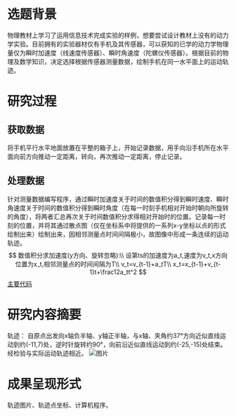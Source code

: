 # 选题背景
物理教材上学习了运用信息技术完成实验的样例，想要尝试设计教材上没有的动力学实验。目前拥有的实验器材仅有手机及其传感器，可以获知的已学的动力学物理量仅为瞬时加速度（线速度传感器）、瞬时角速度（陀螺仪传感器）。根据目前的物理及数学知识，决定选择根据传感器测量数据，绘制手机在同一水平面上的运动轨迹。
# 研究过程
## 获取数据
将手机平行水平地面放置在平整的箱子上，开始记录数据，用手向沿手机所在水平面向前方向推动一定距离，转向，再次推动一定距离，停止记录。
## 处理数据
针对测量数据编写程序，通过瞬时加速度关于时间的数值积分得到瞬时速度、瞬时角速度关于时间的数值积分得到瞬时角度（在每一时刻手机相对开始时朝向所旋转的角度），将两者汇总再次关于时间数值积分求得相对开始时的位置。记录每一时刻的位置，并将其通过散点图（仅在坐标系中将提供的一系列x-y坐标以点的形式绘制出来）绘制出来，因相邻测量点时间间隔极小，故图像中形成一条连续的运动轨迹。
$$
数值积分求加速度(y方向、旋转忽略):\\
设第ts的加速度为a_t,速度为v_t,x方向位置为x_t,相邻测量点的时间间隔为T\\
v_t=v_{t-1}+a_tT\\
x_t=x_{t-1}+v_{t-1}t+\frac12a_tt^2
$$
[主要代码](https://gitee.com/flt6/experiment/blob/master/latest/main.cpp)
# 研究内容摘要
轨迹：
自原点出发向x轴负半轴、y轴正半轴，与x轴、夹角约37°方向近似直线运动到约(-11,7)处，逆时针旋转约90°，向前沿近似直线运动到约(-25,-15)处结束。经检验与实际运动轨迹相近。
![图片](https://gitee.com/flt6/experiment/raw/master/20220114_1/img.png)

# 成果呈现形式
轨迹图片、轨迹点坐标、计算机程序。
